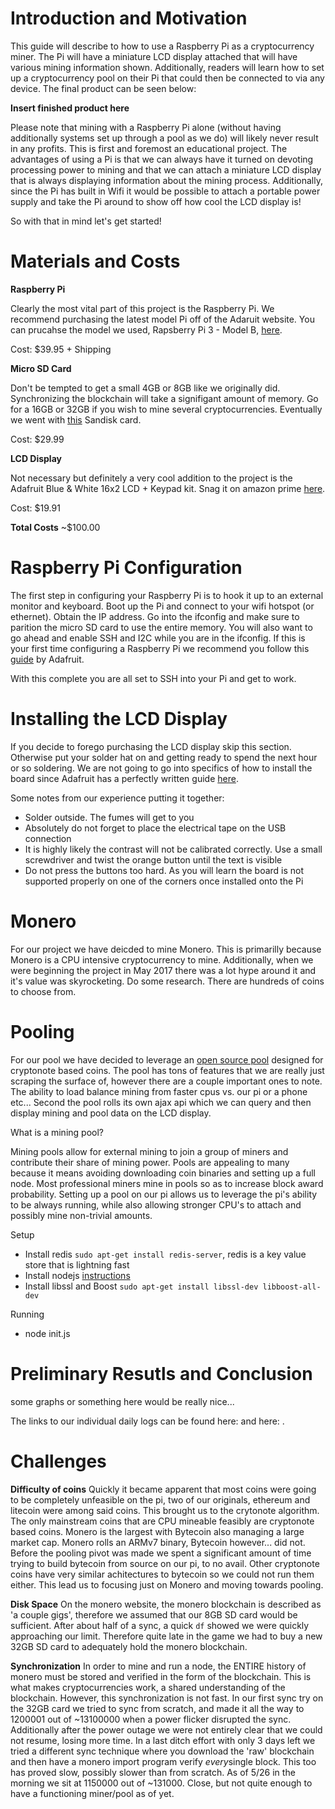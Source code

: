 # Introduction and Motivation 
This guide will describe to how to use a Raspberry Pi as a cryptocurrency miner.  The Pi will have a miniature LCD display attached that will have various mining information shown.  Additionally, readers will learn how to set up a cryptocurrency pool on their Pi that could then be connected to via any device. The final product can be seen below: 

**Insert finished product here**

Please note that mining with a Raspberry Pi alone (without having additionally systems set up through a pool as we do) will likely never result in any profits. This is first and foremost an educational project. The advantages of using a Pi is that we can always have it turned on devoting processing power to mining and that we can attach a miniature LCD display that is always displaying information about the mining process. Additionally, since the Pi has built in Wifi it would be possible to attach a portable power supply and take the Pi around to show off how cool the LCD display is! 

So with that in mind let's get started! 

# Materials and Costs 
**Raspberry Pi**

Clearly the most vital part of this project is the Raspberry Pi. We recommend purchasing the latest model Pi off of the Adaruit website. You can prucahse the model we used, Rapsberry Pi 3 - Model B, [here](https://www.adafruit.com/product/3055).

Cost: $39.95 + Shipping

**Micro SD Card**

Don't be tempted to get a small 4GB or 8GB like we originally did. Synchronizing the blockchain will take a signifigant amount of memory. Go for a 16GB or 32GB if you wish to mine several cryptocurrencies. Eventually we went with [this](http://www.bestbuy.com/site/sandisk-pixtor-advanced-32gb-microsdhc-uhs-i-memory-card-red-gold/7801066.p?skuId=7801066&extStoreId=&ref=212&loc=1&ksid=cfee5b1a-3e22-4387-b064-eefd78af148e&ksprof_id=14&ksaffcode=pg174626&ksdevice=c&lsft=ref:212,loc:2) Sandisk card. 

Cost: $29.99

**LCD Display**

Not necessary but definitely a very cool addition to the project is the Adafruit Blue & White 16x2 LCD + Keypad kit. Snag it on amazon prime [here](https://www.amazon.com/ADAFRUIT-INDUSTRIES-1115-KEYPAD-RASPBERRY/dp/B00DK2A1KE/ref=sr_1_14?ie=UTF8&qid=1495047907&sr=8-14&keywords=adafruit+lcd+display).

Cost: $19.91

**Total Costs**
~$100.00 

# Raspberry Pi Configuration 
The first step in configuring your Raspberry Pi is to hook it up to an external monitor and keyboard. Boot up the Pi and connect to your wifi hotspot (or ethernet). Obtain the IP address. Go into the ifconfig and make sure to parition the micro SD card to use the entire memory. You will also want to go ahead and enable SSH and I2C while you are in the ifconfig. If this is your first time configuring a Raspberry Pi we recommend you follow this [guide](https://learn.adafruit.com/adafruits-raspberry-pi-lesson-2-first-time-configuration/overview) by Adafruit.  

With this complete you are all set to SSH into your Pi and get to work. 

# Installing the LCD Display 

If you decide to forego purchasing the LCD display skip this section. Otherwise put your solder hat on and getting ready to spend the next hour or so soldering. We are not going to go into specifics of how to install the board since Adafruit has a perfectly written guide [here](https://learn.adafruit.com/adafruit-16x2-character-lcd-plus-keypad-for-raspberry-pi/assembly).

Some notes from our experience putting it together:
* Solder outside. The fumes will get to you 
* Absolutely do not forget to place the electrical tape on the USB connection
* It is highly likely the contrast will not be calibrated correctly. Use a small screwdriver and twist the orange button  until the text is visible 
* Do not press the buttons too hard. As you will learn the board is not supported properly on one of the corners once installed onto the Pi  

# Monero 
For our project we have deicded to mine Monero. This is primarilly because Monero is a CPU intensive cryptocurrency to mine. Additionally, when we were beginning the project in May 2017 there was a lot hype around it and it's value was skyrocketing. Do some research. There are hundreds of coins to choose from. 


# Pooling 

For our pool we have decided to leverage an [open source pool](https://github.com/zone117x/node-cryptonote-pool) designed for cryptonote based coins. The pool has tons of features that we are really just scraping the surface of, however there are a couple important ones to note. The ability to load balance mining from faster cpus vs. our pi or a phone etc... Second the pool rolls its own ajax api which we can query and then display mining and pool data on the LCD display.

What is a mining pool?

Mining pools allow for external mining to join a group of miners and contribute their share of mining power. Pools are appealing to many because it means avoiding downloading coin binaries and setting up a full node. Most professional miners mine in pools so as to increase block award probability. Setting up a pool on our pi allows us to leverage the pi's ability to be always running, while also allowing stronger CPU's to attach and possibly mine non-trivial amounts.

Setup
* Install redis `sudo apt-get install redis-server`, redis is a key value store that is lightning fast
* Install nodejs [instructions](https://nodejs.org/en/download/package-manager/)
* Install libssl and Boost `sudo apt-get install libssl-dev libboost-all-dev`

Running
* node init.js

# Preliminary Resutls and Conclusion 

some graphs or something here would be really nice...

The links to our individual daily logs can be found here: and here: . 

# Challenges

**Difficulty of coins**
Quickly it became apparent that most coins were going to be completely unfeasible on the pi, two of our originals, ethereum and litecoin were among said coins. This brought us to the crytonote algorithm. The only mainstream coins that are CPU mineable feasibly are cryptonote based coins. Monero is the largest with Bytecoin also managing a large market cap. Monero rolls an ARMv7 binary, Bytecoin however... did not. Before the pooling pivot was made we spent a significant amount of time trying to build bytecoin from source on our pi, to no avail. Other cryptonote coins have very similar achitectures to bytecoin so we could not run them either. This lead us to focusing just on Monero and moving towards pooling.

**Disk Space**
On the monero website, the monero blockchain is described as 'a couple gigs', therefore we assumed that our 8GB SD card would be sufficient. After about half of a sync, a quick `df` showed we were quickly approaching our limit. Therefore quite late in the game we had to buy a new 32GB SD card to adequately hold the monero blockchain.

**Synchronization**
In order to mine and run a node, the ENTIRE history of monero must be stored and verified in the form of the blockchain. This is what makes cryptocurrencies work, a shared understanding of the blockchain. However, this synchronization is not fast. In our first sync try on the 32GB card we tried to sync from scratch, and made it all the way to 1200001 out of ~13100000 when a power flicker disrupted the sync. Additionally after the power outage we were not entirely clear that we could not resume, losing more time. In a last ditch effort with only 3 days left we tried a different sync technique where you download the 'raw' blockchain and then have a monero import program verify *every*single block. This too has proved slow, possibly slower than from scratch. As of 5/26 in the morning we sit at 1150000 out of ~131000. Close, but not quite enough to have a functioning miner/pool as of yet.
